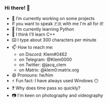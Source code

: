 ### Hi there! 👋

- 🔭 I’m currently working on some projects
- If you want to speak 🇫🇷 with me I'm all for it!
- 🌱 I’m currently learning Python
- 🤔 I think I'll learn C++
- ⌨️ I type about 300 characters per minute
- 📫 How to reach me:
    - on Discord: Klem#0462
    - on Telegram: @Klem0000
    - on Twitter: @jacq_clem
    - on Matrix: @klem0:matrix.org
- 😄 Pronouns: he/him
- ⚡ Fun fact: I have always used Windows 😶
- ❓ Why does time pass so quickly?
- 📷 I'm keen on photography and videography
